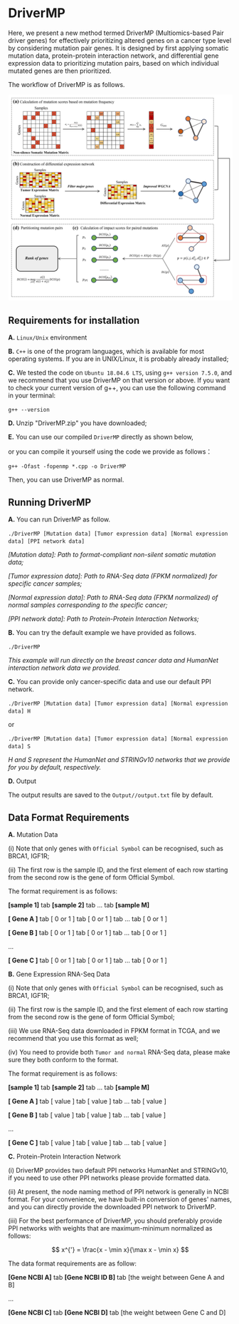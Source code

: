 # DriverMP

Here, we present a new method termed DriverMP (Multiomics-based Pair driver genes) for effectively prioritizing altered genes on a cancer type level by considering mutation pair genes. It is designed by first applying somatic mutation data, protein-protein interaction network, and differential gene expression data to prioritizing mutation pairs, based on which individual mutated genes are then prioritized.

The workflow of DriverMP is as follows.

![Workflow of DriverMP](./images/Workflow.png)

	
## Requirements for installation

**A.** `Linux/Unix` environment


**B.** `C++` is one of the program languages, which is available for most operating systems. If you are in UNIX/Linux, it is probably already installed;


**C.** We tested the code on `Ubuntu 18.04.6 LTS`, using `g++ version 7.5.0`, and we recommend that you use DriverMP on that version or above. If you want to check your current version of g++, you can use the following command in your terminal:


`g++ --version`


**D.** Unzip "DriverMP.zip" you have downloaded;


**E.** You can use our compiled `DriverMP` directly as shown below, 


or you can compile it yourself using the code we provide as follows：


`g++ -Ofast -fopenmp *.cpp -o DriverMP`


Then, you can use DriverMP as normal.

## Running DriverMP
		
**A.** You can run DriverMP as follow.

`./DriverMP [Mutation data] [Tumor expression data] [Normal expression data] [PPI network data]`


*[Mutation data]: Path to format-compliant non-silent somatic mutation data;*

*[Tumor expression data]: Path to RNA-Seq data (FPKM normalized) for specific cancer samples;*

*[Normal expression data]: Path to RNA-Seq data (FPKM normalized) of normal samples corresponding to the specific cancer;*

*[PPI network data]: Path to Protein-Protein Interaction Networks;*


**B.** You can try the default example we have provided as follows.

`./DriverMP`

*This example will run directly on the breast cancer data and HumanNet interaction network data we provided.*

				
**C.** You can provide only cancer-specific data and use our default PPI network.
				
`./DriverMP [Mutation data] [Tumor expression data] [Normal expression data] H`

or

`./DriverMP [Mutation data] [Tumor expression data] [Normal expression data] S`

*H and S represent the HumanNet and STRINGv10 networks that we provide for you by default, respectively.*
		

**D.** Output

The output results are saved to the `Output//output.txt` file by default.
	
## Data Format Requirements


**A.** Mutation Data

(i) Note that only genes with `Official Symbol` can be recognised, such as BRCA1, IGF1R;

(ii) The first row is the sample ID, and the first element of each row starting from the second row is the gene of form Official Symbol.

The format requirement is as follows:

**[sample 1]** tab **[sample 2]** tab … tab **[sample M]**

**[  Gene  A ]** tab [ 0 or 1 ] tab [ 0 or 1 ] tab … tab [ 0 or 1 ]

**[  Gene  B ]** tab [ 0 or 1 ] tab [ 0 or 1 ] tab … tab [ 0 or 1 ]

...
	    
**[  Gene  C ]** tab [ 0 or 1 ] tab [ 0 or 1 ] tab … tab [ 0 or 1 ]


**B.** Gene Expression RNA-Seq Data

(i) Note that only genes with `Official Symbol` can be recognised, such as BRCA1, IGF1R;

(ii) The first row is the sample ID, and the first element of each row starting from the second row is the gene of form Official Symbol;

(iii) We use RNA-Seq data downloaded in FPKM format in TCGA, and we recommend that you use this format as well;

(iv) You need to provide both `Tumor and normal` RNA-Seq data, please make sure they both conform to the format.

The format requirement is as follows:

**[sample 1]** tab **[sample 2]** tab … tab **[sample M]**

**[  Gene  A ]** tab [ value ] tab [ value ] tab … tab [ value ]

**[  Gene  B ]** tab [ value ] tab [ value ] tab … tab [ value ]

...
	    
**[  Gene  C ]** tab [ value ] tab [ value ] tab … tab [ value ]


**C.** Protein-Protein Interaction Network

(i) DriverMP provides two default PPI networks HumanNet and STRINGv10, if you need to use other PPI networks please provide formatted data.

(ii) At present, the node naming method of PPI network is generally in NCBI format. For your convenience, we have built-in conversion of genes' names, and you can directly provide the downloaded PPI network to DriverMP.

(iii) For the best performance of DriverMP, you should preferably provide PPI networks with weights that are maximum-minimum normalized as follows: 

$$
x^{'} = \frac{x - \min x}{\max x - \min x}
$$
		
The data format requirements are as follow: 
			
**[Gene NCBI A]** tab **[Gene NCBI ID B]** tab [the weight between Gene A and B]

...

**[Gene NCBI C]** tab **[Gene NCBI D]** tab [the weight between Gene C and D]
